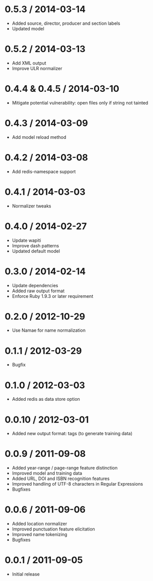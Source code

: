 0.5.3 / 2014-03-14
==================
* Added source, director, producer and section labels
* Updated model

0.5.2 / 2014-03-13
==================
* Add XML output
* Improve ULR normalizer

0.4.4 & 0.4.5 / 2014-03-10
==========================
* Mitigate potential vulnerability: open files only if string not tainted

0.4.3 / 2014-03-09
==================
* Add model reload method

0.4.2 / 2014-03-08
==================
* Add redis-namespace support

0.4.1 / 2014-03-03
==================
* Normalizer tweaks

0.4.0 / 2014-02-27
==================
* Update wapiti
* Improve dash patterns
* Updated default model

0.3.0 / 2014-02-14
==================
* Update dependencies
* Added raw output format
* Enforce Ruby 1.9.3 or later requirement

0.2.0 / 2012-10-29
==================
* Use Namae for name normalization

0.1.1 / 2012-03-29
==================
* Bugfix

0.1.0 / 2012-03-03
==================
* Added redis as data store option

0.0.10 / 2012-03-01
===================
* Added new output format: tags (to generate training data)

0.0.9 / 2011-09-08
==================
* Added year-range / page-range feature distinction
* Improved model and training data
* Added URL, DOI and ISBN recognition features
* Improved handling of UTF-8 characters in Regular Expressions
* Bugfixes

0.0.6 / 2011-09-06
==================
* Added location normalizer
* Improved punctuation feature elicitation
* Improved name tokenizing
* Bugfixes

0.0.1 / 2011-09-05
==================
* Initial release
